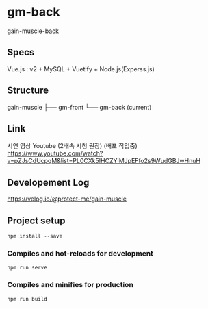 # gm-back
 gain-muscle-back

## Specs
Vue.js : v2 + MySQL + Vuetify + Node.js(Experss.js)

## Structure
gain-muscle 
├── gm-front
└── gm-back (current)

## Link
시연 영상 Youtube (2배속 시청 권장) (배포 작업중)
https://www.youtube.com/watch?v=pZJsCdUcpqM&list=PL0CXk5IHCZYIMJpEFfo2s9WudGBJwHnuH

## Developement Log
https://velog.io/@protect-me/gain-muscle

## Project setup
```
npm install --save
```

### Compiles and hot-reloads for development
```
npm run serve
```

### Compiles and minifies for production
```
npm run build
```
